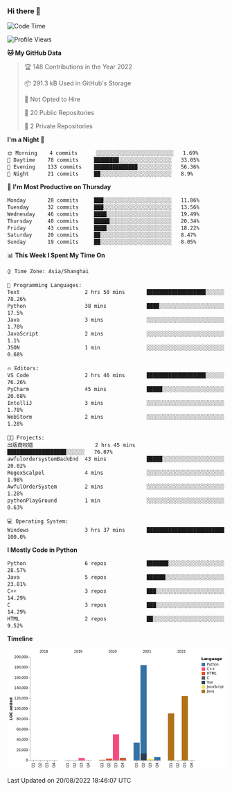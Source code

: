 ### Hi there 👋

<!--START_SECTION:waka-->
![Code Time](http://img.shields.io/badge/Code%20Time-530%20hrs%205%20mins-blue)

![Profile Views](http://img.shields.io/badge/Profile%20Views-0-blue)

**🐱 My GitHub Data** 

> 🏆 148 Contributions in the Year 2022
 > 
> 📦 291.3 kB Used in GitHub's Storage 
 > 
> 🚫 Not Opted to Hire
 > 
> 📜 20 Public Repositories 
 > 
> 🔑 2 Private Repositories  
 > 
**I'm a Night 🦉** 

```text
🌞 Morning    4 commits      ░░░░░░░░░░░░░░░░░░░░░░░░░   1.69% 
🌆 Daytime    78 commits     ████████░░░░░░░░░░░░░░░░░   33.05% 
🌃 Evening    133 commits    ██████████████░░░░░░░░░░░   56.36% 
🌙 Night      21 commits     ██░░░░░░░░░░░░░░░░░░░░░░░   8.9%

```
📅 **I'm Most Productive on Thursday** 

```text
Monday       28 commits     ███░░░░░░░░░░░░░░░░░░░░░░   11.86% 
Tuesday      32 commits     ███░░░░░░░░░░░░░░░░░░░░░░   13.56% 
Wednesday    46 commits     ████░░░░░░░░░░░░░░░░░░░░░   19.49% 
Thursday     48 commits     █████░░░░░░░░░░░░░░░░░░░░   20.34% 
Friday       43 commits     ████░░░░░░░░░░░░░░░░░░░░░   18.22% 
Saturday     20 commits     ██░░░░░░░░░░░░░░░░░░░░░░░   8.47% 
Sunday       19 commits     ██░░░░░░░░░░░░░░░░░░░░░░░   8.05%

```


📊 **This Week I Spent My Time On** 

```text
⌚︎ Time Zone: Asia/Shanghai

💬 Programming Languages: 
Text                     2 hrs 50 mins       ███████████████████░░░░░░   78.26% 
Python                   38 mins             ████░░░░░░░░░░░░░░░░░░░░░   17.5% 
Java                     3 mins              ░░░░░░░░░░░░░░░░░░░░░░░░░   1.78% 
JavaScript               2 mins              ░░░░░░░░░░░░░░░░░░░░░░░░░   1.1% 
JSON                     1 min               ░░░░░░░░░░░░░░░░░░░░░░░░░   0.68%

🔥 Editors: 
VS Code                  2 hrs 46 mins       ███████████████████░░░░░░   76.26% 
PyCharm                  45 mins             █████░░░░░░░░░░░░░░░░░░░░   20.68% 
IntelliJ                 3 mins              ░░░░░░░░░░░░░░░░░░░░░░░░░   1.78% 
WebStorm                 2 mins              ░░░░░░░░░░░░░░░░░░░░░░░░░   1.28%

🐱‍💻 Projects: 
出版商校错                    2 hrs 45 mins       ███████████████████░░░░░░   76.07% 
awfulordersystemBackEnd  43 mins             █████░░░░░░░░░░░░░░░░░░░░   20.02% 
RegexScalpel             4 mins              ░░░░░░░░░░░░░░░░░░░░░░░░░   1.98% 
AwfulOrderSystem         2 mins              ░░░░░░░░░░░░░░░░░░░░░░░░░   1.28% 
pythonPlayGround         1 min               ░░░░░░░░░░░░░░░░░░░░░░░░░   0.63%

💻 Operating System: 
Windows                  3 hrs 37 mins       █████████████████████████   100.0%

```

**I Mostly Code in Python** 

```text
Python                   6 repos             ███████░░░░░░░░░░░░░░░░░░   28.57% 
Java                     5 repos             ██████░░░░░░░░░░░░░░░░░░░   23.81% 
C++                      3 repos             ███░░░░░░░░░░░░░░░░░░░░░░   14.29% 
C                        3 repos             ███░░░░░░░░░░░░░░░░░░░░░░   14.29% 
HTML                     2 repos             ██░░░░░░░░░░░░░░░░░░░░░░░   9.52%

```


**Timeline**

![Chart not found](https://raw.githubusercontent.com/SuperMaxine/SuperMaxine/main/charts/bar_graph.png) 


 Last Updated on 20/08/2022 18:46:07 UTC
<!--END_SECTION:waka-->

<!--
**SuperMaxine/SuperMaxine** is a ✨ _special_ ✨ repository because its `README.md` (this file) appears on your GitHub profile.

Here are some ideas to get you started:

- 🔭 I’m currently working on ...
- 🌱 I’m currently learning ...
- 👯 I’m looking to collaborate on ...
- 🤔 I’m looking for help with ...
- 💬 Ask me about ...
- 📫 How to reach me: ...
- 😄 Pronouns: ...
- ⚡ Fun fact: ...
-->

